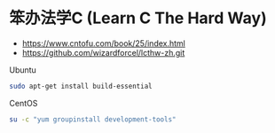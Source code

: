 # 笨办法学C (Learn C The Hard Way) 

- https://www.cntofu.com/book/25/index.html
- https://github.com/wizardforcel/lcthw-zh.git

Ubuntu
```sh
sudo apt-get install build-essential
```

CentOS
```sh
su -c "yum groupinstall development-tools"
```